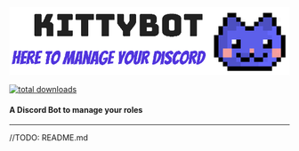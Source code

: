 <img src=".github/banner.png" />

[![total downloads](https://img.shields.io/github/downloads/TopiSenpai/kittybot/total.svg)](https://github.com/TopiSenpai/kittybot/releases)

#### A Discord Bot to manage your roles
---

//TODO: README.md
